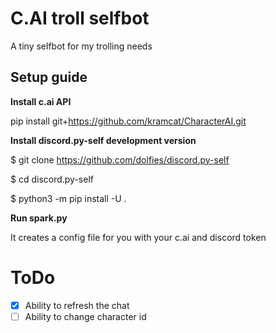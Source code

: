 # C.AI troll selfbot
A tiny selfbot for my trolling needs
## Setup guide

**Install c.ai API**

pip install git+https://github.com/kramcat/CharacterAI.git

**Install discord.py-self development version**

$ git clone https://github.com/dolfies/discord.py-self

$ cd discord.py-self

$ python3 -m pip install -U .


**Run spark.py**

It creates a config file for you with your c.ai and discord token

# ToDo
- [x] Ability to refresh the chat
- [ ] Ability to change character id
